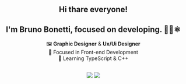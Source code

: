 
<div align="center">  

## Hi thare everyone!
## I'm Bruno Bonetti, focused on developing. 👨‍💻⚛️

 🖼️ <strong>Graphic Designer</strong> & <strong>Ux/Ui Designer</strong><br>
 🔭 Focused in Front-end Development<br>
 🌱 Learning TypeScript & C++ <br>
##

<div style="display: inline_block">
  <a href="https://github.com/bonettibruno24">

  ##
  
<div style="display: inline_block"> 
  <a href = "mailto:bonettibruno.silva@gmail.com"><img src="https://img.shields.io/badge/-Gmail-%23333?style=for-the-badge&logo=gmail&logoColor=white" target="_blank"></a>
  <a href="www.linkedin.com/in/bonettibruno" target="_blank"><img src="https://img.shields.io/badge/-LinkedIn-%230077B5?style=for-the-badge&logo=linkedin&logoColor=white" target="_blank"></a> 




